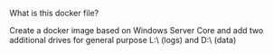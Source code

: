 What is this docker file?

Create a docker image based on Windows Server Core and add two additional drives for general purpose L:\ (logs) and D:\ (data)